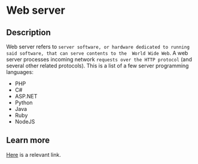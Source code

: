 # Web server
## Description
Web server refers to `server software, or hardware dedicated to running said software, that can serve contents to the 
World Wide Web`. A web server processes incoming network `requests over the HTTP protocol` (and several other related 
protocols).
This is a list of a few server programming languages:
* PHP
* C#
* ASP.NET
* Python
* Java
* Ruby
* NodeJS
## Learn more
[Here](https://en.wikipedia.org/wiki/Web_server) is a relevant link.
